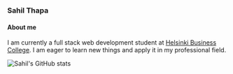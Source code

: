 ### Sahil Thapa

#### About me
I am currently a full stack web development student at [Helsinki Business College](https://www.bc.fi/). I am eager to learn new things and apply it in my professional field.

![Sahil's GitHub stats](https://github-readme-stats.vercel.app/api?username=sahilt2&show_icons=true&theme=radical)
<!--
**sahilt2/sahilt2** is a ✨ _special_ ✨ repository because its `README.md` (this file) appears on your GitHub profile.

Here are some ideas to get you started:

- 🔭 I’m currently working on ...
- 🌱 I’m currently learning ...
- 👯 I’m looking to collaborate on ...
- 🤔 I’m looking for help with ...
- 💬 Ask me about ...
- 📫 How to reach me: ...
- 😄 Pronouns: ...
- ⚡ Fun fact: ...
-->
